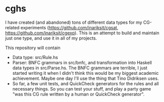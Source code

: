 # cghs

I have created (and abandoned) tons of different data types for my CG-related experiments (https://github.com/inariksit/cgsat, https://github.com/inariksit/cgexp). This is an attempt to build and maintain just one type, and use it in all of my projects.

This repository will contain

* Data type: src/Rule.hs
* Parser: BNFC grammars in src/bnfc, and transformation into Haskell data types in src/Parse.hs. The BNFC grammars are terrible, I just started writing it when I didn't think this would be my biggest academic achievement. Maybe one day I'll use the thing that Tino Didriksen uses.
* So far, a few unit tests, and QuickCheck generators for the rules and all necessary things. So you can test your stuff, and play a party game "was this CG rule written by a human or QuickCheck generator".
